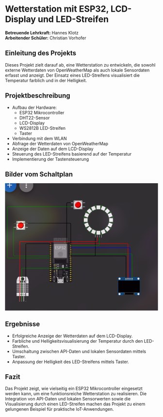 # Wetterstation mit ESP32, LCD-Display und LED-Streifen

**Betreuende Lehrkraft:** Hannes Klotz  
**Arbeitender Schüler:** Christian Vorhofer

## Einleitung des Projekts
Dieses Projekt zielt darauf ab, eine Wetterstation zu entwickeln, die sowohl externe Wetterdaten von OpenWeatherMap als auch lokale Sensordaten erfasst und anzeigt. Der Einsatz eines LED-Streifens visualisiert die Temperatur farblich und in der Helligkeit.

## Projektbeschreibung
- Aufbau der Hardware:
  - ESP32 Mikrocontroller
  - DHT22-Sensor
  - LCD-Display
  - WS2812B LED-Streifen
  - Taster
- Verbindung mit dem WLAN
- Abfrage der Wetterdaten von OpenWeatherMap
- Anzeige der Daten auf dem LCD-Display
- Steuerung des LED-Streifens basierend auf der Temperatur
- Implementierung der Tastensteuerung

## Bilder vom Schaltplan
![Schaltplan](../Schaltplan.png)

## Ergebnisse
- Erfolgreiche Anzeige der Wetterdaten auf dem LCD-Display.
- Farbliche und Helligkeitsvisualisierung der Temperatur durch den LED-Streifen.
- Umschaltung zwischen API-Daten und lokalen Sensordaten mittels Taster.
- Anpassung der Helligkeit des LED-Streifens mittels Taster.

## Fazit
Das Projekt zeigt, wie vielseitig ein ESP32 Mikrocontroller eingesetzt werden kann, um eine funktionsreiche Wetterstation zu realisieren. Die Integration von API-Daten und lokalen Sensorwerten sowie die Visualisierung durch einen LED-Streifen machen das Projekt zu einem gelungenen Beispiel für praktische IoT-Anwendungen.
